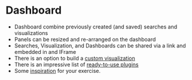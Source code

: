 # Dashboard #

* Dashboard combine previously created (and saved) searches and visualizations
* Panels can be resized and re-arranged on the dashboard
* Searches, Visualization, and Dashboards can be shared via a link and embedded in and IFrame
* There is an option to build a [custom visualization](http://logz.io/blog/kibana-visualizations/)
* There is an impressive list of [ready-to-use plugins](https://www.elastic.co/guide/en/kibana/current/known-plugins.html)
* Some [inspiration](https://www.google.ca/search?q=best+kibana+dashboards&newwindow=1&espv=2&biw=1403&bih=702&tbm=isch&tbo=u&source=univ&sa=X&sqi=2&ved=0ahUKEwjK7uOP7KDQAhXHJiYKHQvaDxEQsAQIYg&dpr=0.9") for your exercise.
